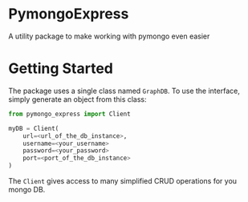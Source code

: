 # PymongoExpress
A utility package to make working with pymongo even easier

# Getting Started
The package uses a single class named `GraphDB`. To use the interface, simply generate an object from this class:

```python
from pymongo_express import Client

myDB = Client(
    url=<url_of_the_db_instance>,
    username=<your_username>
    password=<your_password>
    port=<port_of_the_db_instance>
)
```

The `Client` gives access to many simplified CRUD operations for you mongo DB.


